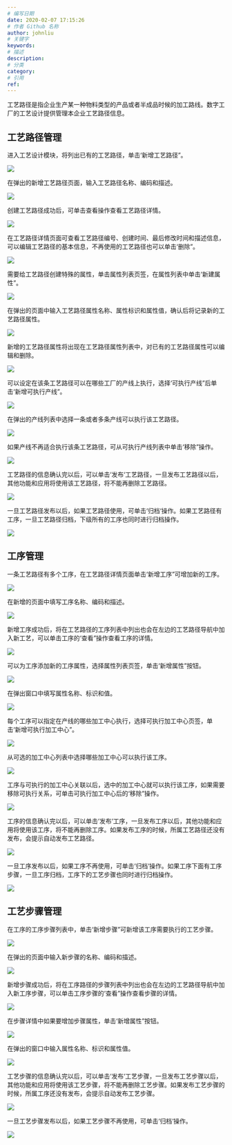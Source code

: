 ```yaml
---
# 编写日期
date: 2020-02-07 17:15:26
# 作者 Github 名称
author: johnliu
# 关键字
keywords:
# 描述
description:
# 分类
category: 
# 引用
ref:
---
```


工艺路径是指企业生产某一种物料类型的产品或者半成品时候的加工路线。数字工厂的工艺设计提供管理本企业工艺路径信息。

## 工艺路径管理

进入工艺设计模块，将列出已有的工艺路径，单击‘新增工艺路径”。

![](https://static-aliyun-doc.oss-cn-hangzhou.aliyuncs.com/assets/img/zh-CN/3180779851/p53352.png)

在弹出的新增工艺路径页面，输入工艺路径名称、编码和描述。

![](https://static-aliyun-doc.oss-cn-hangzhou.aliyuncs.com/assets/img/zh-CN/4180779851/p53353.png)

创建工艺路径成功后，可单击查看操作查看工艺路径详情。

![](https://static-aliyun-doc.oss-cn-hangzhou.aliyuncs.com/assets/img/zh-CN/4180779851/p53356.png)

在工艺路径详情页面可查看工艺路径编号、创建时间、最后修改时间和描述信息，可以编辑工艺路径的基本信息，不再使用的工艺路径也可以单击‘删除”。

![](https://static-aliyun-doc.oss-cn-hangzhou.aliyuncs.com/assets/img/zh-CN/4180779851/p53357.png)

需要给工艺路径创建特殊的属性，单击属性列表页签，在属性列表中单击‘新建属性”。

![](https://static-aliyun-doc.oss-cn-hangzhou.aliyuncs.com/assets/img/zh-CN/4180779851/p53360.png)

在弹出的页面中输入工艺路径属性名称、属性标识和属性值，确认后将记录新的工艺路径属性。

![](https://static-aliyun-doc.oss-cn-hangzhou.aliyuncs.com/assets/img/zh-CN/4180779851/p53362.png)

新增的工艺路径属性将出现在工艺路径属性列表中，对已有的工艺路径属性可以编辑和删除。

![](https://static-aliyun-doc.oss-cn-hangzhou.aliyuncs.com/assets/img/zh-CN/5180779851/p53363.png)

可以设定在该条工艺路径可以在哪些工厂的产线上执行，选择‘可执行产线”后单击‘新增可执行产线”。

![](https://static-aliyun-doc.oss-cn-hangzhou.aliyuncs.com/assets/img/zh-CN/5180779851/p53365.png)

在弹出的产线列表中选择一条或者多条产线可以执行该工艺路径。

![](https://static-aliyun-doc.oss-cn-hangzhou.aliyuncs.com/assets/img/zh-CN/5180779851/p53368.png)

如果产线不再适合执行该条工艺路径，可从可执行产线列表中单击‘移除”操作。

![](https://static-aliyun-doc.oss-cn-hangzhou.aliyuncs.com/assets/img/zh-CN/5180779851/p53370.png)

工艺路径的信息确认完以后，可以单击‘发布‘工艺路径，一旦发布工艺路径以后，其他功能和应用将使用该工艺路径，将不能再删除工艺路径。

![](https://static-aliyun-doc.oss-cn-hangzhou.aliyuncs.com/assets/img/zh-CN/5180779851/p53374.png)

一旦工艺路径发布以后，如果工艺路径使用，可单击‘归档‘操作。如果工艺路径有工序，一旦工艺路径归档，下级所有的工序也同时进行归档操作。

![](https://static-aliyun-doc.oss-cn-hangzhou.aliyuncs.com/assets/img/zh-CN/6180779851/p53375.png)

## 工序管理

一条工艺路径有多个工序，在工艺路径详情页面单击‘新增工序”可增加新的工序。

![](https://static-aliyun-doc.oss-cn-hangzhou.aliyuncs.com/assets/img/zh-CN/6180779851/p53378.png)

在新增的页面中填写工序名称、编码和描述。

![](https://static-aliyun-doc.oss-cn-hangzhou.aliyuncs.com/assets/img/zh-CN/6180779851/p53379.png)

新增工序成功后，将在工艺路径的工序列表中列出也会在左边的工艺路径导航中加入新工艺，可以单击工序的‘查看”操作查看工序的详情。

![](https://static-aliyun-doc.oss-cn-hangzhou.aliyuncs.com/assets/img/zh-CN/6180779851/p53380.png)

可以为工序添加新的工序属性，选择属性列表页签，单击‘新增属性”按钮。

![](https://static-aliyun-doc.oss-cn-hangzhou.aliyuncs.com/assets/img/zh-CN/7180779851/p53381.png)

在弹出窗口中填写属性名称、标识和值。

![](https://static-aliyun-doc.oss-cn-hangzhou.aliyuncs.com/assets/img/zh-CN/7180779851/p53383.png)

每个工序可以指定在产线的哪些加工中心执行，选择可执行加工中心页签，单击‘新增可执行加工中心”。

![](https://static-aliyun-doc.oss-cn-hangzhou.aliyuncs.com/assets/img/zh-CN/7180779851/p53384.png)

从可选的加工中心列表中选择哪些加工中心可以执行该工序。

![](https://static-aliyun-doc.oss-cn-hangzhou.aliyuncs.com/assets/img/zh-CN/7180779851/p53385.png)

工序与可执行的加工中心关联以后，选中的加工中心就可以执行该工序，如果需要移除可执行关系，可单击可执行加工中心后的‘移除”操作。

![](https://static-aliyun-doc.oss-cn-hangzhou.aliyuncs.com/assets/img/zh-CN/7180779851/p53386.png)

工序的信息确认完以后，可以单击‘发布‘工序，一旦发布工序以后，其他功能和应用将使用该工序，将不能再删除工序。如果发布工序的时候，所属工艺路径还没有发布，会提示自动发布工艺路径。

![](https://static-aliyun-doc.oss-cn-hangzhou.aliyuncs.com/assets/img/zh-CN/8180779851/p53387.png)

一旦工序发布以后，如果工序不再使用，可单击‘归档‘操作。如果工序下面有工序步骤，一旦工序归档，工序下的工艺步骤也同时进行归档操作。

![](https://static-aliyun-doc.oss-cn-hangzhou.aliyuncs.com/assets/img/zh-CN/8180779851/p53388.png)

## 工艺步骤管理

在工序的工序步骤列表中，单击‘新增步骤”可新增该工序需要执行的工艺步骤。

![](https://static-aliyun-doc.oss-cn-hangzhou.aliyuncs.com/assets/img/zh-CN/8180779851/p53396.png)

在弹出的页面中输入新步骤的名称、编码和描述。

![](https://static-aliyun-doc.oss-cn-hangzhou.aliyuncs.com/assets/img/zh-CN/8180779851/p53398.png)

新增步骤成功后，将在工序路径的步骤列表中列出也会在左边的工艺路径导航中加入新工序步骤，可以单击工序步骤的‘查看”操作查看步骤的详情。

![](https://static-aliyun-doc.oss-cn-hangzhou.aliyuncs.com/assets/img/zh-CN/8180779851/p53399.png)

在步骤详情中如果要增加步骤属性，单击‘新增属性”按钮。

![](https://static-aliyun-doc.oss-cn-hangzhou.aliyuncs.com/assets/img/zh-CN/9180779851/p53400.png)

在弹出的窗口中输入属性名称、标识和属性值。

![](https://static-aliyun-doc.oss-cn-hangzhou.aliyuncs.com/assets/img/zh-CN/9180779851/p53401.png)

工艺步骤的信息确认完以后，可以单击‘发布‘工艺步骤，一旦发布工艺步骤以后，其他功能和应用将使用该工艺步骤，将不能再删除工艺步骤。如果发布工艺步骤的时候，所属工序还没有发布，会提示自动发布工艺步骤。

![](https://static-aliyun-doc.oss-cn-hangzhou.aliyuncs.com/assets/img/zh-CN/9180779851/p53404.png)

一旦工艺步骤发布以后，如果工艺步骤不再使用，可单击‘归档‘操作。

![](https://static-aliyun-doc.oss-cn-hangzhou.aliyuncs.com/assets/img/zh-CN/9180779851/p53405.png)
